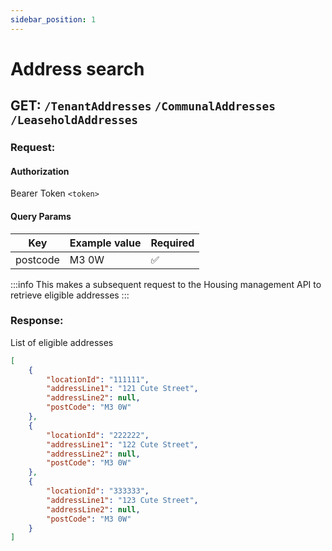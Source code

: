 ```yaml
---
sidebar_position: 1
---
```


# Address search

## GET: `/TenantAddresses` `/CommunalAddresses` `/LeaseholdAddresses` 

### Request:

#### Authorization

Bearer Token `<token>`

#### Query Params

| Key      | Example value | Required |
|----------|-------------- | -------- |
| postcode | M3 0W         | ✅       |

:::info
This makes a subsequent request to the Housing management API to retrieve
eligible addresses
:::

### Response:

List of eligible addresses

```json
[
    {
        "locationId": "111111",
        "addressLine1": "121 Cute Street",
        "addressLine2": null,
        "postCode": "M3 0W"
    },
    {
        "locationId": "222222",
        "addressLine1": "122 Cute Street",
        "addressLine2": null,
        "postCode": "M3 0W"
    },
    {
        "locationId": "333333",
        "addressLine1": "123 Cute Street",
        "addressLine2": null,
        "postCode": "M3 0W"
    }
]
```
